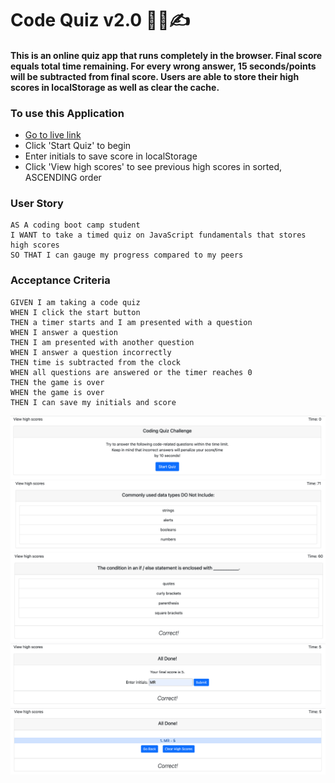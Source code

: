 # Code Quiz v2.0 :technologist::writing_hand:

#### This is an online quiz app that runs completely in the browser. Final score equals total time remaining. For every wrong answer, 15 seconds/points will be subtracted from final score. Users are able to store their high scores in localStorage as well as clear the cache. 

### To use this Application

- [Go to live link](https://mrahma04.github.io/code-quiz-v2.0/)
- Click 'Start Quiz' to begin
- Enter initials to save score in localStorage
- Click 'View high scores' to see previous high scores in sorted, ASCENDING order

### User Story

```
AS A coding boot camp student
I WANT to take a timed quiz on JavaScript fundamentals that stores high scores
SO THAT I can gauge my progress compared to my peers
```

### Acceptance Criteria

```
GIVEN I am taking a code quiz
WHEN I click the start button
THEN a timer starts and I am presented with a question
WHEN I answer a question
THEN I am presented with another question
WHEN I answer a question incorrectly
THEN time is subtracted from the clock
WHEN all questions are answered or the timer reaches 0
THEN the game is over
WHEN the game is over
THEN I can save my initials and score
```

![](2022-04-26-08-05-19.png)
![](2022-04-26-08-05-31.png)
![](2022-04-26-08-05-42.png)
![](2022-04-26-08-06-13.png)
![](2022-04-26-08-06-24.png)